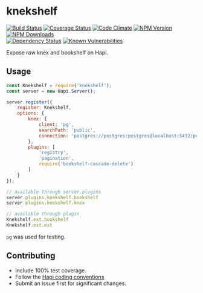 # knekshelf
[![Build Status](https://travis-ci.org/genediazjr/knekshelf.svg?branch=master)](https://travis-ci.org/genediazjr/knekshelf)
[![Coverage Status](https://coveralls.io/repos/github/genediazjr/knekshelf/badge.svg)](https://coveralls.io/github/genediazjr/knekshelf)
[![Code Climate](https://codeclimate.com/github/genediazjr/knekshelf/badges/gpa.svg)](https://codeclimate.com/github/genediazjr/knekshelf)
[![NPM Version](https://badge.fury.io/js/knekshelf.svg)](https://www.npmjs.com/knekshelf)
[![NPM Downloads](https://img.shields.io/npm/dt/knekshelf.svg?maxAge=2592000)](https://www.npmjs.com/knekshelf)<br>
[![Dependency Status](https://david-dm.org/genediazjr/knekshelf.svg)](https://david-dm.org/genediazjr/knekshelf)
[![Known Vulnerabilities](https://snyk.io/test/github/genediazjr/knekshelf/badge.svg)](https://snyk.io/test/github/genediazjr/knekshelf)

Expose raw knex and bookshelf on Hapi.

## Usage

```js
const Knekshelf = require('knekshelf');
const server = new Hapi.Server();

server.register({
    register: Knekshelf,
    options: {
        knex: {
            client: 'pg',
            searchPath: 'public',
            connection: 'postgres://postgres:postgres@localhost:5432/postgres'
        },
        plugins: [
            'registry',
            'pagination',
            require('bookshelf-cascade-delete')
        ]
    }
});

// available through server.plugins
server.plugins.knekshelf.bookshelf
server.plugins.knekshelf.knex

// available through plugin
Knekshelf.ext.bookshelf
Knekshelf.ext.ext
```

`pg` was used for testing.

## Contributing
* Include 100% test coverage.
* Follow the [Hapi coding conventions](http://hapijs.com/styleguide)
* Submit an issue first for significant changes.
